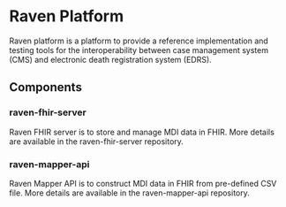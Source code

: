 # Raven Platform
Raven platform is a platform to provide a reference implementation and testing tools for the interoperability between case management system (CMS) and electronic death registration system (EDRS). 

## Components
### raven-fhir-server
Raven FHIR server is to store and manage MDI data in FHIR. More details are available in the raven-fhir-server repository.
### raven-mapper-api
Raven Mapper API is to construct MDI data in FHIR from pre-defined CSV file. More details are available in the raven-mapper-api repository.
